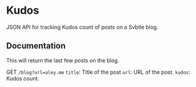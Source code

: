 Kudos
=====

JSON API for tracking Kudos count of posts on a Svbtle blog.

## Documentation

This will return the last few posts on the blog.

GET `/blog?url=aley.me`
  `title`: Title of the post
  `url`: URL of the post.
  `kudos`: Kudos count.
